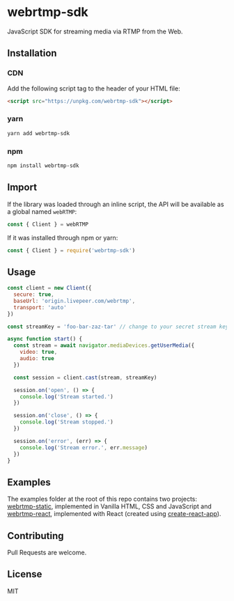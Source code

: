 # webrtmp-sdk

JavaScript SDK for streaming media via RTMP from the Web.

## Installation

### CDN

Add the following script tag to the header of your HTML file:

```html
<script src="https://unpkg.com/webrtmp-sdk"></script>
```
### yarn

```sh
yarn add webrtmp-sdk
```

### npm
```sh
npm install webrtmp-sdk
```

## Import

If the library was loaded through an inline script, the API will be available as a global named `webRTMP`:
```js
const { Client } = webRTMP
```

If it was installed through npm or yarn:

```js
const { Client } = require('webrtmp-sdk')
```

## Usage

```js
const client = new Client({
  secure: true,
  baseUrl: 'origin.livepeer.com/webrtmp',
  transport: 'auto'
})

const streamKey = 'foo-bar-zaz-tar' // change to your secret stream key

async function start() {
  const stream = await navigator.mediaDevices.getUserMedia({
    video: true,
    audio: true
  })

  const session = client.cast(stream, streamKey)

  session.on('open', () => {
    console.log('Stream started.')
  })

  session.on('close', () => {
    console.log('Stream stopped.')
  })

  session.on('error', (err) => {
    console.log('Stream error.', err.message)
  })
}
```

## Examples

The examples folder at the root of this repo contains two projects: [webrtmp-static](examples/webrtmp-static), implemented in Vanilla HTML, CSS and JavaScript and [webrtmp-react](examples/webrtmp-react), implemented with React (created using [create-react-app]()).

## Contributing

Pull Requests are welcome.

## License

MIT

